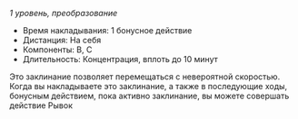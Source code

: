 *1 уровень, преобразование*

- Время накладывания: 1 бонусное действие
- Дистанция: На себя
- Компоненты: В, С
- Длительность: Концентрация, вплоть до 10 минут

Это заклинание позволяет перемещаться с невероятной скоростью. Когда вы накладываете это заклинание, а также в последующие ходы, бонусным действием, пока активно заклинание, вы можете совершать действие Рывок